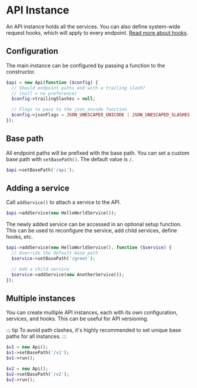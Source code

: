 # API Instance

An API instance holds all the services. You can also define system-wide request hooks, which will apply to every endpoint. [Read more about hooks](/request-hooks).

## Configuration

The main instance can be configured by passing a function to the constructor.

```php
$api = new Api(function ($config) {
  // Should endpoint paths end with a trailing slash?
  // (null = no preference)
  $config->trailingSlashes = null;

  // Flags to pass to the json_encode function
  $config->jsonFlags = JSON_UNESCAPED_UNICODE | JSON_UNESCAPED_SLASHES;
});
```

## Base path

All endpoint paths will be prefixed with the base path. You can set a custom base path with `setBasePath()`. The default value is `/`.

```php
$api->setBasePath('/api');
```

## Adding a service

Call `addService()` to attach a service to the API.

```php
$api->addService(new HelloWorldService());
```

The newly added service can be accessed in an optional setup function. This can be used to reconfigure the service, add child services, define hooks, etc.

```php
$api->addService(new HelloWorldService(), function ($service) {
  // Override the default base path
  $service->setBasePath('/greet');

  // Add a child service
  $service->addService(new AnotherService());
});
```

## Multiple instances

You can create multiple API instances, each with its own configuration, services, and hooks. This can be useful for API versioning.

::: tip
To avoid path clashes, it's highly recommended to set unique base paths for all instances.
:::

```php
$v1 = new Api();
$v1->setBasePath('/v1');
$v1->run();

$v2 = new Api();
$v2->setBasePath('/v2');
$v2->run();
```
